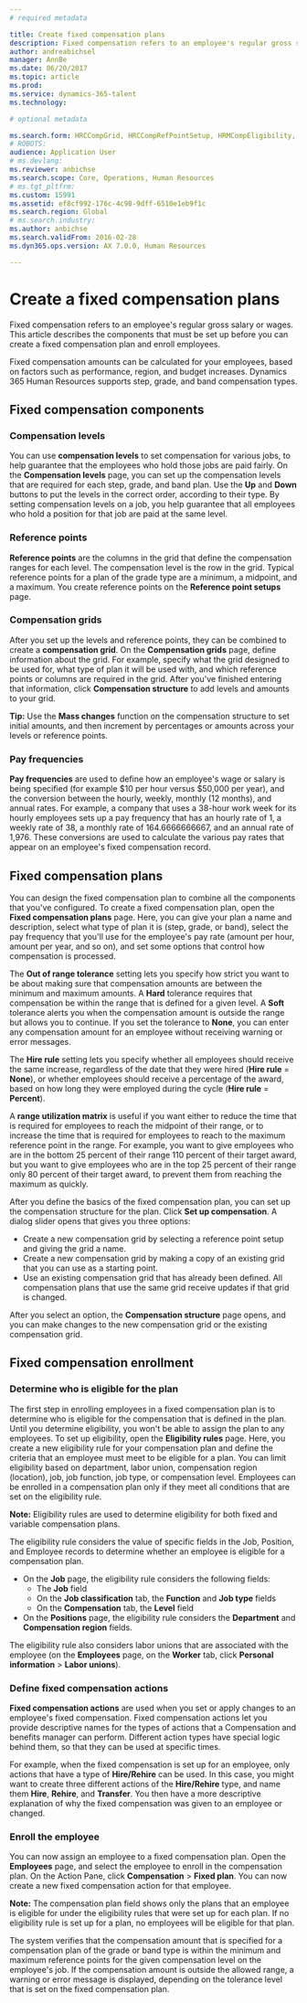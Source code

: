 ```yaml
---
# required metadata

title: Create fixed compensation plans
description: Fixed compensation refers to an employee's regular gross salary or wages. This article describes the components that must be set up before you can create a fixed compensation plan and enroll employees.
author: andreabichsel
manager: AnnBe
ms.date: 06/20/2017
ms.topic: article
ms.prod: 
ms.service: dynamics-365-talent
ms.technology: 

# optional metadata

ms.search.form: HRCCompGrid, HRCCompRefPointSetup, HRMCompEligibility, HRMCompEvent, HRMFixedCompPlanTable
# ROBOTS: 
audience: Application User
# ms.devlang: 
ms.reviewer: anbichse
ms.search.scope: Core, Operations, Human Resources
# ms.tgt_pltfrm: 
ms.custom: 15991
ms.assetid: ef8cf992-176c-4c98-9dff-6510e1eb9f1c
ms.search.region: Global
# ms.search.industry: 
ms.author: anbichse
ms.search.validFrom: 2016-02-28
ms.dyn365.ops.version: AX 7.0.0, Human Resources

---
```


# Create a fixed compensation plans

Fixed compensation refers to an employee's regular gross salary or wages. This article describes the components that must be set up before you can create a fixed compensation plan and enroll employees.

Fixed compensation amounts can be calculated for your employees, based on factors such as performance, region, and budget increases. Dynamics 365 Human Resources supports step, grade, and band compensation types.

## Fixed compensation components
### Compensation levels

You can use **compensation levels** to set compensation for various jobs, to help guarantee that the employees who hold those jobs are paid fairly. On the **Compensation levels** page, you can set up the compensation levels that are required for each step, grade, and band plan. Use the **Up** and **Down** buttons to put the levels in the correct order, according to their type. By setting compensation levels on a job, you help guarantee that all employees who hold a position for that job are paid at the same level.

### Reference points

**Reference points** are the columns in the grid that define the compensation ranges for each level. The compensation level is the row in the grid. Typical reference points for a plan of the grade type are a minimum, a midpoint, and a maximum. You create reference points on the **Reference point setups** page.

### Compensation grids

After you set up the levels and reference points, they can be combined to create a **compensation grid**. On the **Compensation grids** page, define information about the grid. For example, specify what the grid designed to be used for, what type of plan it will be used with, and which reference points or columns are required in the grid. After you've finished entering that information, click **Compensation structure** to add levels and amounts to your grid. 

**Tip:** Use the **Mass changes** function on the compensation structure to set initial amounts, and then increment by percentages or amounts across your levels or reference points.

### Pay frequencies

**Pay frequencies** are used to define how an employee's wage or salary is being specified (for example $10 per hour versus $50,000 per year), and the conversion between the hourly, weekly, monthly (12 months), and annual rates. For example, a company that uses a 38-hour work week for its hourly employees sets up a pay frequency that has an hourly rate of 1, a weekly rate of 38, a monthly rate of 164.6666666667, and an annual rate of 1,976. These conversions are used to calculate the various pay rates that appear on an employee's fixed compensation record.

## Fixed compensation plans
You can design the fixed compensation plan to combine all the components that you've configured. To create a fixed compensation plan, open the **Fixed compensation plans** page. Here, you can give your plan a name and description, select what type of plan it is (step, grade, or band), select the pay frequency that you'll use for the employee's pay rate (amount per hour, amount per year, and so on), and set some options that control how compensation is processed. 

The **Out of range tolerance** setting lets you specify how strict you want to be about making sure that compensation amounts are between the minimum and maximum amounts. A **Hard** tolerance requires that compensation be within the range that is defined for a given level. A **Soft** tolerance alerts you when the compensation amount is outside the range but allows you to continue. If you set the tolerance to **None**, you can enter any compensation amount for an employee without receiving warning or error messages. 

The **Hire rule** setting lets you specify whether all employees should receive the same increase, regardless of the date that they were hired (**Hire rule** = **None**), or whether employees should receive a percentage of the award, based on how long they were employed during the cycle (**Hire rule** = **Percent**). 

A **range utilization matrix** is useful if you want either to reduce the time that is required for employees to reach the midpoint of their range, or to increase the time that is required for employees to reach to the maximum reference point in the range. For example, you want to give employees who are in the bottom 25 percent of their range 110 percent of their target award, but you want to give employees who are in the top 25 percent of their range only 80 percent of their target award, to prevent them from reaching the maximum as quickly. 

After you define the basics of the fixed compensation plan, you can set up the compensation structure for the plan. Click **Set up compensation**. A dialog slider opens that gives you three options:

-   Create a new compensation grid by selecting a reference point setup and giving the grid a name.
-   Create a new compensation grid by making a copy of an existing grid that you can use as a starting point.
-   Use an existing compensation grid that has already been defined. All compensation plans that use the same grid receive updates if that grid is changed.

After you select an option, the **Compensation structure** page opens, and you can make changes to the new compensation grid or the existing compensation grid.

## Fixed compensation enrollment
### Determine who is eligible for the plan

The first step in enrolling employees in a fixed compensation plan is to determine who is eligible for the compensation that is defined in the plan. Until you determine eligibility, you won't be able to assign the plan to any employees. To set up eligibility, open the **Eligibility rules** page. Here, you create a new eligibility rule for your compensation plan and define the criteria that an employee must meet to be eligible for a plan. You can limit eligibility based on department, labor union, compensation region (location), job, job function, job type, or compensation level. Employees can be enrolled in a compensation plan only if they meet all conditions that are set on the eligibility rule. 

**Note:** Eligibility rules are used to determine eligibility for both fixed and variable compensation plans. 

The eligibility rule considers the value of specific fields in the Job, Position, and Employee records to determine whether an employee is eligible for a compensation plan.

-   On the **Job** page, the eligibility rule considers the following fields:
    -   The **Job** field
    -   On the **Job classification** tab, the **Function** and **Job type** fields
    -   On the **Compensation** tab, the **Level** field
-   On the **Positions** page, the eligibility rule considers the **Department** and **Compensation region** fields.

The eligibility rule also considers labor unions that are associated with the employee (on the **Employees** page, on the **Worker** tab, click **Personal information** &gt; **Labor unions**).

### Define fixed compensation actions

**Fixed compensation actions** are used when you set or apply changes to an employee's fixed compensation. Fixed compensation actions let you provide descriptive names for the types of actions that a Compensation and benefits manager can perform. Different action types have special logic behind them, so that they can be used at specific times. 

For example, when the fixed compensation is set up for an employee, only actions that have a type of **Hire/Rehire** can be used. In this case, you might want to create three different actions of the **Hire/Rehire** type, and name them **Hire**, **Rehire**, and **Transfer**. You then have a more descriptive explanation of why the fixed compensation was given to an employee or changed.

### Enroll the employee

You can now assign an employee to a fixed compensation plan. Open the **Employees** page, and select the employee to enroll in the compensation plan. On the Action Pane, click **Compensation** &gt; **Fixed plan**. You can now create a new fixed compensation action for that employee. 

**Note:** The compensation plan field shows only the plans that an employee is eligible for under the eligibility rules that were set up for each plan. If no eligibility rule is set up for a plan, no employees will be eligible for that plan. 

The system verifies that the compensation amount that is specified for a compensation plan of the grade or band type is within the minimum and maximum reference points for the given compensation level on the employee's job. If the compensation amount is outside the allowed range, a warning or error message is displayed, depending on the tolerance level that is set on the fixed compensation plan.

